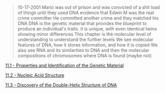 > 10-17-2001 Mario was out of prison and was convicted of a shit load of things until they used DNA evidence that Edwin M was the real crime committer
> He committed another crime and they matched his DNA
> DNA is the genetic material that provides the blueprint to produce an individual's traits. it is unique, with even identical twins showing minor differences
> This chapter is the molecular level of understanding to understand the further levels
> We see molecular features of DNA, how it stores information, and how it is copied
> We also see RNA and its similarities to DNA and then the molecular compositions of chromosomes where DNA is found (maybe not)

[11.1 - Properties and Identification of the Genetic Material](https://github.com/MCBasterSheet/MCBasterSheet/blob/main/MCB150/pages/11.1%20-%20Properties%20and%20Identification%20of%20the%20Genetic%20Material.md)

[11.2 -  Nucleic Acid Structure](https://github.com/MCBasterSheet/MCBasterSheet/blob/main/MCB150/pages/11.2%20-%20%20Nucleic%20Acid%20Structure.md)

[11.3 - Discovery of the Double-Helix Structure of DNA]()
